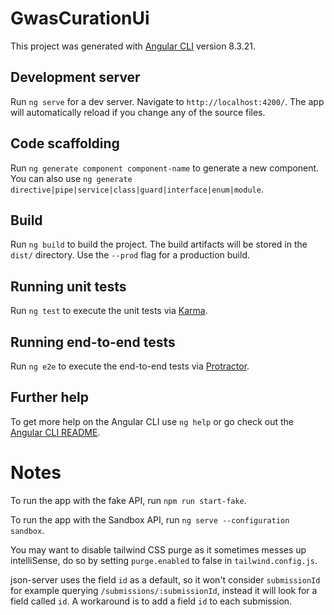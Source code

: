 # GwasCurationUi

This project was generated with [Angular CLI](https://github.com/angular/angular-cli) version 8.3.21.

## Development server

Run `ng serve` for a dev server. Navigate to `http://localhost:4200/`. The app will automatically reload if you change
any of the source files.

## Code scaffolding

Run `ng generate component component-name` to generate a new component. You can also
use `ng generate directive|pipe|service|class|guard|interface|enum|module`.

## Build

Run `ng build` to build the project. The build artifacts will be stored in the `dist/` directory. Use the `--prod` flag
for a production build.

## Running unit tests

Run `ng test` to execute the unit tests via [Karma](https://karma-runner.github.io).

## Running end-to-end tests

Run `ng e2e` to execute the end-to-end tests via [Protractor](http://www.protractortest.org/).

## Further help

To get more help on the Angular CLI use `ng help` or go check out
the [Angular CLI README](https://github.com/angular/angular-cli/blob/master/README.md).

# Notes
To run the app with the fake API, run `npm run start-fake`.

To run the app with the Sandbox API, run `ng serve --configuration sandbox`.

You may want to disable tailwind CSS purge as it sometimes messes up intelliSense, do so by setting `purge.enabled` to false in `tailwind.config.js`.

json-server uses the field `id` as a default, so it won't consider `submissionId` for example querying `/submissions/:submissionId`, instead it will look for a field called `id`. 
A workaround is to add a field `id` to each submission.

